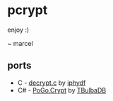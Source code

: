 pcrypt
======

enjoy :)

~ marcel

ports
-----
* C - [decrypt.c](https://github.com/iphydf/pokemon/blob/master/src/decrypt.c) by [iphydf](https://github.com/iphydf)
* C# - [PoGo.Crypt](https://github.com/TBulbaDB/PoGo.Crypt/tree/master/PoGo.Crypt) by [TBulbaDB](https://github.com/TBulbaDB)
